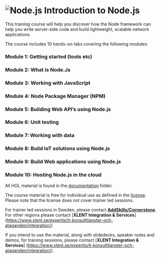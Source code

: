 <h1><img src="https://microservicebus.blob.core.windows.net/sample/nodejs-256.png" alt="Node.js"/>&nbsp;Introduction to Node.js</h1>

This training course will help you discover how the Node framework can help you write server-side code and build lightweight, scalable network applications.

The course includes 10 hands-on-labs covering the following modules:

### Module 1: Getting started (tools etc)
### Module 2: What is Node.Js
### Module 3: Working with JavaScript
### Module 4: Node Package Manager (NPM)
### Module 5: Building Web API’s using Node.js
### Module 6: Unit testing
### Module 7: Working with data
### Module 8: Build IoT solutions using Node.js
### Module 9: Build Web applications using Node.js
### Module 10: Hosting Node.js in the cloud

All HOL material is found in the [documentation](documentation) folder.

The course material is free for individual use as defined in the [license](License). Please note that the license does not cover trainer led sessions.

For trainer led sessions in Sweden, please contact [**AddSkills/Cornerstone**](http://www.cornerstone.se/). For other regions please contact [**XLENT Integration & Services**] (https://www.xlent.se/expertis/it-konsulttjanster-och-ataganden/integration/)

If you intend to use the material, along with slidedecks, speaker notes and demos, for training sessions, please contact [**XLENT Integration & Services**] (https://www.xlent.se/expertis/it-konsulttjanster-och-ataganden/integration/).
